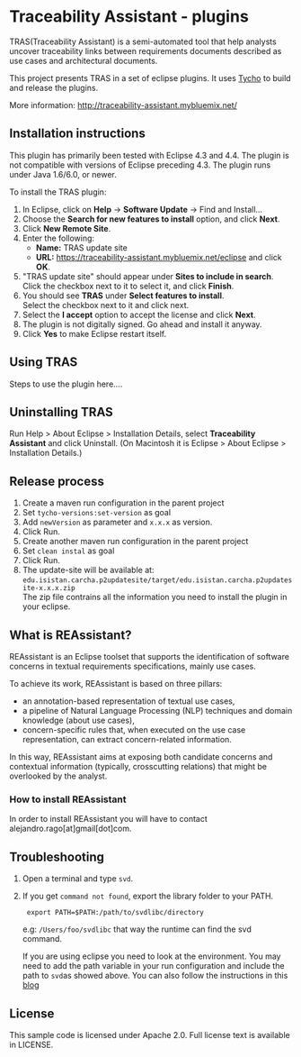 # Traceability Assistant - plugins

TRAS(Traceability Assistant) is a semi-automated tool that help analysts uncover traceability links between requirements documents described as use cases and architectural documents.

This project presents TRAS in a set of eclipse plugins. It uses [Tycho](http://www.eclipse.org/tycho) to build and release the plugins.

More information: http://traceability-assistant.mybluemix.net/

## Installation instructions

This plugin has primarily been tested with Eclipse 4.3 and 4.4\. The plugin is not compatible with versions of Eclipse preceding 4.3\. The plugin runs under Java 1.6/6.0, or newer.

To install the TRAS plugin:

1.  In Eclipse, click on **Help** -> **Software Update** -> Find and Install...
2.  Choose the **Search for new features to install** option, and click **Next**.
3.  Click **New Remote Site**.
4.  Enter the following:
    *   **Name:** TRAS update site
    *   **URL:** https://traceability-assistant.mybluemix.net/eclipse and click **OK**.
5.  "TRAS update site" should appear under **Sites to include in search**.   
    Click the checkbox next to it to select it, and click **Finish**.
6.  You should see **TRAS** under **Select features to install**.   
    Select the checkbox next to it and click next.
7.  Select the **I accept** option to accept the license and click **Next**.
8.  The plugin is not digitally signed. Go ahead and install it anyway.
9.  Click **Yes** to make Eclipse restart itself.

## Using TRAS

Steps to use the plugin here....

## Uninstalling TRAS

Run Help > About Eclipse > Installation Details, select **Traceability Assistant** and click Uninstall. (On Macintosh it is Eclipse > About Eclipse > Installation Details.)


## Release process

1. Create a maven run configuration in the parent project
2. Set `tycho-versions:set-version` as goal
3. Add `newVersion` as parameter and `x.x.x` as version. 
4. Click Run.
5. Create another maven run configuration in the parent project
6. Set `clean instal` as goal
7. Click Run.
8. The update-site will be available at:  
   `edu.isistan.carcha.p2updatesite/target/edu.isistan.carcha.p2updatesite-x.x.x.zip`  
   The zip file contrains all the information you need to install the plugin in your eclipse.

## What is REAssistant?

REAssistant is an Eclipse toolset that supports the identification of software concerns in textual requirements specifications, mainly use cases.

To achieve its work, REAssistant is based on three pillars:

 * an annotation-based representation of textual use cases,
 * a pipeline of Natural Language Processing (NLP) techniques and domain knowledge (about use cases),
 * concern-specific rules that, when executed on the use case representation, can extract concern-related information.

In this way, REAssistant aims at exposing both candidate concerns and contextual information (typically, crosscutting relations) that might be overlooked by the analyst.

### How to install REAssistant

In order to install REAssistant you will have to contact alejandro.rago[at]gmail[dot]com.

## Troubleshooting

1. Open a terminal and type `svd`. 
2. If you get `command not found`, export the library folder to your PATH.

        export PATH=$PATH:/path/to/svdlibc/directory

    e.g: `/Users/foo/svdlibc` that way the runtime can find the svd command.

    If you are using eclipse you need to look at the environment. You may need to add the path variable in  your run configuration and include the path to `svd`as showed above.
    You can also follow the instructions in this [blog](http://architectryan.com/2012/10/02/add-to-the-path-on-mac-os-x-mountain-lion/#.UtSw2vbVVyo)


## License

This sample code is licensed under Apache 2.0. Full license text is available in LICENSE.

